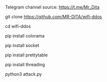Telegram channel source: https://t.me/Mr_Dita


git clone https://github.com/MR-DITA/wifi-ddos

cd wifi-ddos

pip install colorama 

pip install socket

pip install prettytable

pip install threading

python3 attack.py
